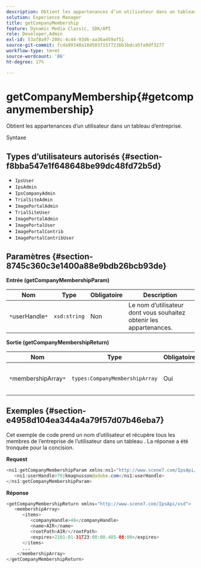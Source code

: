 ```yaml
---
description: Obtient les appartenances d’un utilisateur dans un tableau d’entreprise.
solution: Experience Manager
title: getCompanyMembership
feature: Dynamic Media Classic, SDK/API
role: Developer,Admin
exl-id: 53af8a97-208c-4c44-93d6-aa36a459af51
source-git-commit: fcda99340a18d5037157723bb3bdca5fa9df3277
workflow-type: tm+mt
source-wordcount: '86'
ht-degree: 17%

---
```


# getCompanyMembership{#getcompanymembership}

Obtient les appartenances d’un utilisateur dans un tableau d’entreprise.

Syntaxe

## Types d’utilisateurs autorisés {#section-f8bba547e1f648648be99dc48fd72b5d}

* `IpsUser`
* `IpsAdmin`
* `IpsCompanyAdmin`
* `TrialSiteAdmin`
* `ImagePortalAdmin`
* `TrialSiteUser`
* `ImagePortalAdmin`
* `ImagePortalUser`
* `ImagePortalContrib`
* `ImagePortalContribUser`

## Paramètres {#section-8745c360c3e1400a88e9bdb26bcb93de}

**Entrée (getCompanyMembershipParam)**

| Nom | Type | Obligatoire | Description |
|---|---|---|---|
| `*`userHandle`*` | `xsd:string` | Non | Le nom d’utilisateur dont vous souhaitez obtenir les appartenances. |

**Sortie (getCompanyMembershipReturn)**

| Nom | Type | Obligatoire | Description |
|---|---|---|---|
| `*`membershipArray`*` | `types:CompanyMembershipArray` | Oui | Tableau des appartenances aux entreprises. |

## Exemples {#section-e4958d104ea344a4a79f57d07b46eba7}

Cet exemple de code prend un nom d’utilisateur et récupère tous les membres de l’entreprise de l’utilisateur dans un tableau . La réponse a été tronquée pour la concision.

**Request**

```java
<ns1:getCompanyMembershipParam xmlns:ns1="http://www.scene7.com/IpsApi/xsd">
   <ns1:userHandle>70|kmagnusson@adobe.com</ns1:userHandle>
</ns1:getCompanyMembershipParam>
```

**Réponse**

```java
<getCompanyMembershipReturn xmlns="http://www.scene7.com/IpsApi/xsd">
   <membershipArray>
      <items>
         <companyHandle>48</companyHandle>
         <name>AIR</name>
         <rootPath>AIR/</rootPath>
         <expires>2101-01-31T23:00:00.485-08:00</expires>
      </items>
      ...
    </membershipArray>
</getCompanyMembershipReturn>
```
